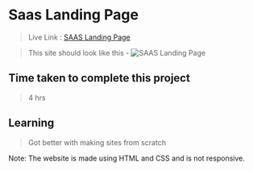 # Saas Landing Page

>Live Link : [SAAS Landing Page](https://saasland-page.netlify.app/)

>This site should look like this - 
![SAAS Landing Page](https://user-images.githubusercontent.com/25903125/182435559-aa16bc31-c0dc-465f-9c85-0c57bb037250.png)


## Time taken to complete this project 
>4 hrs
## Learning 
>Got better with making sites from scratch

Note: The website is made using HTML and CSS and is not responsive.
